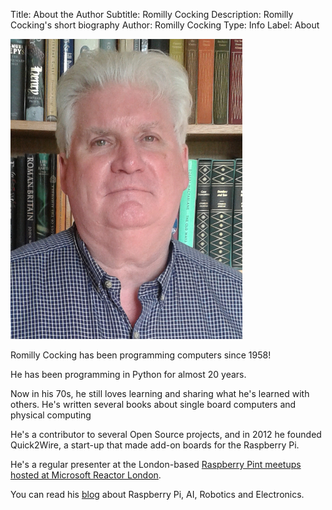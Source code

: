 Title: About the Author
Subtitle: Romilly Cocking
Description: Romilly Cocking's short biography
Author: Romilly Cocking
Type: Info
Label: About

![Romilly Cocking](img/romilly.jpg)

Romilly Cocking has been programming computers since 1958!

He has been programming in Python for almost 20 years.

Now in his 70s, he still loves learning and sharing what he's learned with others. He's written several books about single board computers and physical computing

He's a contributor to several Open Source projects, and in 2012 he founded Quick2Wire, a start-up that made add-on boards for the Raspberry Pi.

He's a regular presenter at the London-based [Raspberry Pint meetups hosted at Microsoft Reactor London](https://www.meetup.com/Microsoft-Reactor-London/). 

You can read his [blog](https://blog.rareschool.com) about Raspberry Pi, AI, Robotics and Electronics.
